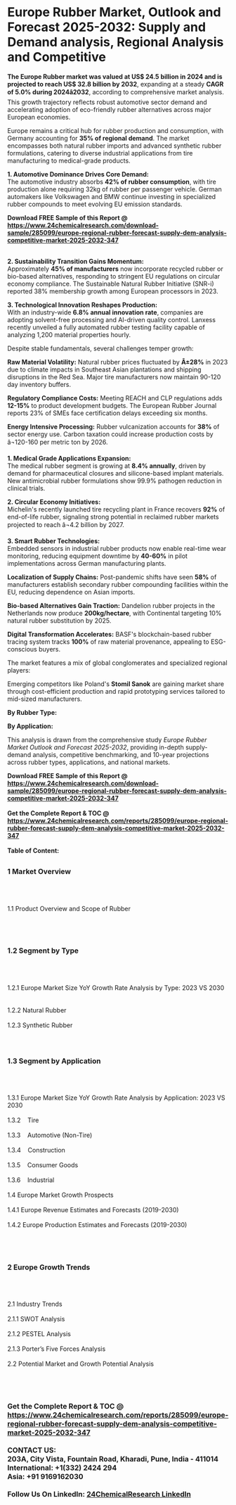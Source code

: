 <h1>Europe Rubber Market, Outlook and Forecast 2025-2032: Supply and Demand analysis, Regional Analysis and Competitive</h1><p><strong>The Europe Rubber market was valued at US$ 24.5 billion in 2024 and is projected to reach US$ 32.8 billion by 2032</strong>, expanding at a steady <strong>CAGR of 5.0% during 2024â2032</strong>, according to comprehensive market analysis. This growth trajectory reflects robust automotive sector demand and accelerating adoption of eco-friendly rubber alternatives across major European economies.</p><p>Europe remains a critical hub for rubber production and consumption, with Germany accounting for <strong>35% of regional demand</strong>. The market encompasses both natural rubber imports and advanced synthetic rubber formulations, catering to diverse industrial applications from tire manufacturing to medical-grade products.</p><p><strong>1. Automotive Dominance Drives Core Demand:</strong><br>
The automotive industry absorbs <strong>42% of rubber consumption</strong>, with tire production alone requiring 32kg of rubber per passenger vehicle. German automakers like Volkswagen and BMW continue investing in specialized rubber compounds to meet evolving EU emission standards.</p><div><b>Download FREE Sample of this Report @ 
            <a href="https://www.24chemicalresearch.com/download-sample/285099/europe-regional-rubber-forecast-supply-dem-analysis-competitive-market-2025-2032-347">
            https://www.24chemicalresearch.com/download-sample/285099/europe-regional-rubber-forecast-supply-dem-analysis-competitive-market-2025-2032-347</a></b></div><br><p><strong>2. Sustainability Transition Gains Momentum:</strong><br>
Approximately <strong>45% of manufacturers</strong> now incorporate recycled rubber or bio-based alternatives, responding to stringent EU regulations on circular economy compliance. The Sustainable Natural Rubber Initiative (SNR-i) reported 38% membership growth among European processors in 2023.</p><p><strong>3. Technological Innovation Reshapes Production:</strong><br>
With an industry-wide <strong>6.8% annual innovation rate</strong>, companies are adopting solvent-free processing and AI-driven quality control. Lanxess recently unveiled a fully automated rubber testing facility capable of analyzing 1,200 material properties hourly.</p><p>Despite stable fundamentals, several challenges temper growth:</p><p><strong>Raw Material Volatility:</strong> Natural rubber prices fluctuated by <strong>Â±28%</strong> in 2023 due to climate impacts in Southeast Asian plantations and shipping disruptions in the Red Sea. Major tire manufacturers now maintain 90-120 day inventory buffers.</p><p><strong>Regulatory Compliance Costs:</strong> Meeting REACH and CLP regulations adds <strong>12-15%</strong> to product development budgets. The European Rubber Journal reports 23% of SMEs face certification delays exceeding six months.</p><p><strong>Energy Intensive Processing:</strong> Rubber vulcanization accounts for <strong>38%</strong> of sector energy use. Carbon taxation could increase production costs by â¬120-160 per metric ton by 2026.</p><p><strong>1. Medical Grade Applications Expansion:</strong><br>
The medical rubber segment is growing at <strong>8.4% annually</strong>, driven by demand for pharmaceutical closures and silicone-based implant materials. New antimicrobial rubber formulations show 99.9% pathogen reduction in clinical trials.</p><p><strong>2. Circular Economy Initiatives:</strong><br>
Michelin's recently launched tire recycling plant in France recovers <strong>92%</strong> of end-of-life rubber, signaling strong potential in reclaimed rubber markets projected to reach â¬4.2 billion by 2027.</p><p><strong>3. Smart Rubber Technologies:</strong><br>
Embedded sensors in industrial rubber products now enable real-time wear monitoring, reducing equipment downtime by <strong>40-60%</strong> in pilot implementations across German manufacturing plants.</p><p><strong>Localization of Supply Chains:</strong> Post-pandemic shifts have seen <strong>58%</strong> of manufacturers establish secondary rubber compounding facilities within the EU, reducing dependence on Asian imports.</p><p><strong>Bio-based Alternatives Gain Traction:</strong> Dandelion rubber projects in the Netherlands now produce <strong>200kg/hectare</strong>, with Continental targeting 10% natural rubber substitution by 2025.</p><p><strong>Digital Transformation Accelerates:</strong> BASF's blockchain-based rubber tracing system tracks <strong>100%</strong> of raw material provenance, appealing to ESG-conscious buyers.</p><p>The market features a mix of global conglomerates and specialized regional players:</p><p>Emerging competitors like Poland's <strong>Stomil Sanok</strong> are gaining market share through cost-efficient production and rapid prototyping services tailored to mid-sized manufacturers.</p><p><strong>By Rubber Type:</strong></p><p><strong>By Application:</strong></p><p>This analysis is drawn from the comprehensive study <em>Europe Rubber Market Outlook and Forecast 2025-2032</em>, providing in-depth supply-demand analysis, competitive benchmarking, and 10-year projections across rubber types, applications, and national markets.</p><div><b>Download FREE Sample of this Report @ 
            <a href="https://www.24chemicalresearch.com/download-sample/285099/europe-regional-rubber-forecast-supply-dem-analysis-competitive-market-2025-2032-347">
            https://www.24chemicalresearch.com/download-sample/285099/europe-regional-rubber-forecast-supply-dem-analysis-competitive-market-2025-2032-347</a></b></div><br><div><b>Get the Complete Report & TOC @ 
            <a href="https://www.24chemicalresearch.com/reports/285099/europe-regional-rubber-forecast-supply-dem-analysis-competitive-market-2025-2032-347">
            https://www.24chemicalresearch.com/reports/285099/europe-regional-rubber-forecast-supply-dem-analysis-competitive-market-2025-2032-347</a></b></div><br>
            <b>Table of Content:</b><p><h2><span style="font-size:16px"><strong>1 Market Overview&nbsp;&nbsp; &nbsp;</strong></span></h2><br />
<br />
<p>1.1 Product Overview and Scope of Rubber&nbsp;</p><br />
<br />
<h2><strong><span style="font-size:16px">1.2 Segment by Type&nbsp;&nbsp; &nbsp;</span></strong></h2><br />
<br />
<p>1.2.1 Europe Market Size YoY Growth Rate Analysis by Type: 2023 VS 2030&nbsp;&nbsp; &nbsp;<br /><br />
1.2.2 Natural Rubber&nbsp;&nbsp; &nbsp;<br /><br />
1.2.3 Synthetic Rubber<br /><br />
<br />
<h2><span style="font-size:16px"><strong>1.3 Segment by Application&nbsp;&nbsp;</strong></span></h2><br />
<br />
<p>1.3.1 Europe Market Size YoY Growth Rate Analysis by Application: 2023 VS 2030&nbsp;&nbsp; &nbsp;<br /><br />
1.3.2&nbsp;&nbsp; &nbsp;Tire<br /><br />
1.3.3&nbsp;&nbsp; &nbsp;Automotive (Non-Tire)<br /><br />
1.3.4&nbsp;&nbsp; &nbsp;Construction<br /><br />
1.3.5&nbsp;&nbsp; &nbsp;Consumer Goods<br /><br />
1.3.6&nbsp;&nbsp; &nbsp;Industrial<br /><br />
1.4 Europe Market Growth Prospects&nbsp;&nbsp; &nbsp;<br /><br />
1.4.1 Europe Revenue Estimates and Forecasts (2019-2030)&nbsp;&nbsp; &nbsp;<br /><br />
1.4.2 Europe Production Estimates and Forecasts (2019-2030)&nbsp;&nbsp;</p><br />
<br />
<h2><span style="font-size:16px"><strong>2 Europe Growth Trends&nbsp;&nbsp; &nbsp;</strong></span></h2><br />
<br />
<p>2.1 Industry Trends&nbsp;&nbsp; &nbsp;<br /><br />
2.1.1 SWOT Analysis&nbsp;&nbsp; &nbsp;<br /><br />
2.1.2 PESTEL Analysis&nbsp;&nbsp; &nbsp;<br /><br />
2.1.3 Porter&rsquo;s Five Forces Analysis&nbsp;&nbsp; &nbsp;<br /><br />
2.2 Potential Market and Growth Potential Analysis&nbsp;&nbsp; &nbsp;</p><br />
<br />
<h2><span style="font-size:16px"><st</p><div><b>Get the Complete Report & TOC @ 
            <a href="https://www.24chemicalresearch.com/reports/285099/europe-regional-rubber-forecast-supply-dem-analysis-competitive-market-2025-2032-347">
            https://www.24chemicalresearch.com/reports/285099/europe-regional-rubber-forecast-supply-dem-analysis-competitive-market-2025-2032-347</a></b></div><br><b>CONTACT US:</b><br>
            203A, City Vista, Fountain Road, Kharadi, Pune, India - 411014<br>
            International: +1(332) 2424 294<br>
            Asia: +91 9169162030 <br><br>
            Follow Us On LinkedIn: <a href="https://www.linkedin.com/company/24chemicalresearch/">24ChemicalResearch LinkedIn</a>